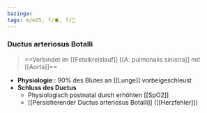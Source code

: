 ```yaml
---
bazinga: 
tags: m/m25, f/🫀, f/🦄
---
```

### Ductus arteriosus Botalli
> ==Verbindet im [[Fetalkreislauf]] [[A. pulmonalis sinistra]] mit [[Aorta]]==
- **Physiologie**:: 90% des Blutes an [[Lunge]] vorbeigeschleust
- **Schluss des Ductus**
	- Physiologisch postnatal durch erhöhten [[SpO2]]
	- [[Persistierender Ductus arteriosus Botalli]] ([[Herzfehler]])